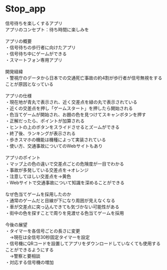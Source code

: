 # Stop_app
信号待ちを楽しくするアプリ<br>
アプリのコンセプト：待ち時間に楽しみを<br>
<br>
アプリの概要<br>
・信号待ちの歩行者に向けたアプリ<br>
・信号待ち中にゲームができる<br>
・スマートフォン専用アプリ<br>
<br>
開発経緯<br>
・警視庁のデータから日本での交通死亡事故の約4割が歩行者が信号無視をすることが原因となっている<br>
<br>
アプリの仕様<br>
・現在地が青丸で表示され、近く交差点を緑の丸で表示されている<br>
・近くの交差点を押し「ゲームスタート」を押したら開始される<br>
・色当てゲームが開始され、お題の色を見つけてスキャンボタンを押す<br>
・正解だったら、ポイントが加算される<br>
・ヒントの上のボタンをスライドさせるとズームができる<br>
・終了後、ランキングが表示される<br>
・歩きスマホの機能は機種によって実装されている<br>
・使い方、交通事故についてのWebサイトもあり<br>
<br>
アプリのポイント<br>
・マップ上の色の違いで交差点ごとの危険度が一目でわかる<br>
・事故が多発している交差点を→オレンジ<br>
・注意してほしい交差点を→黄色<br>
・Webサイトで交通事故について知識を深めることができる<br>
<br>
なぜ色当てゲームを採用したのか<br>
・通常のゲームだと目線が下になり周囲が見えなくなる<br>
・車が交差点に突っ込んできても気づかない可能性がある<br>
・街中の色を探すことで周りを見渡せる色当てゲームを採用<br>
<br>
今後の展望<br>
・タイマーを各信号ごとの長さに変更<br>
　→現在は全信号30秒固定タイマーを設定<br>
・信号機にQRコードを設置してアプリをダウンロードしていなくても使用することができるようにする<br>
　→警察と要相談<br>
・対応する信号機の増加<br>
